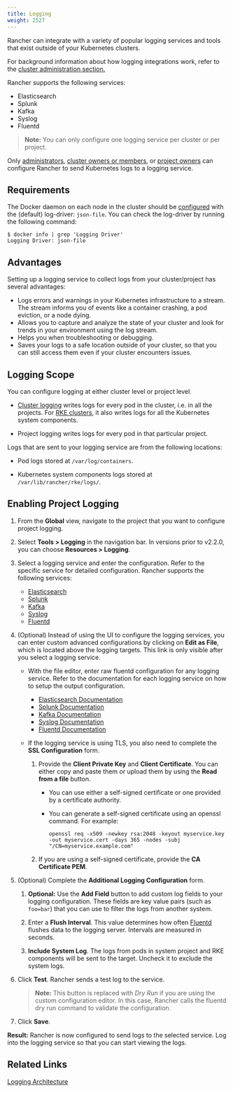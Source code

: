 ```yaml
---
title: Logging
weight: 2527
---
```


Rancher can integrate with a variety of popular logging services and tools that exist outside of your Kubernetes clusters.

For background information about how logging integrations work, refer to the [cluster administration section.]({{<baseurl>}}/rancher/v2.0.x-v2.4.x/en/cluster-admin/tools/logging/#how-logging-integrations-work)

Rancher supports the following services:

- Elasticsearch
- Splunk
- Kafka
- Syslog
- Fluentd

>**Note:** You can only configure one logging service per cluster or per project.

Only [administrators]({{<baseurl>}}/rancher/v2.0.x-v2.4.x/en/admin-settings/rbac/global-permissions/), [cluster owners or members]({{<baseurl>}}/rancher/v2.0.x-v2.4.x/en/admin-settings/rbac/cluster-project-roles/#cluster-roles), or [project owners]({{<baseurl>}}/rancher/v2.0.x-v2.4.x/en/admin-settings/rbac/cluster-project-roles/#project-roles) can configure Rancher to send Kubernetes logs to a logging service.

## Requirements

The Docker daemon on each node in the cluster should be [configured](https://docs.docker.com/config/containers/logging/configure/) with the (default) log-driver: `json-file`. You can check the log-driver by running the following command:

```
$ docker info | grep 'Logging Driver'
Logging Driver: json-file
```

## Advantages

Setting up a logging service to collect logs from your cluster/project has several advantages:

- Logs errors and warnings in your Kubernetes infrastructure to a stream. The stream informs you of events like a container crashing, a pod eviction, or a node dying.
- Allows you to capture and analyze the state of your cluster and look for trends in your environment using the log stream.
- Helps you when troubleshooting or debugging.
- Saves your logs to a safe location outside of your cluster, so that you can still access them even if your cluster encounters issues.

## Logging Scope

You can configure logging at either cluster level or project level.

- [Cluster logging]({{<baseurl>}}/rancher/v2.0.x-v2.4.x/en/cluster-admin/tools/logging/) writes logs for every pod in the cluster, i.e. in all the projects. For [RKE clusters]({{<baseurl>}}/rancher/v2.0.x-v2.4.x/en/cluster-provisioning/rke-clusters), it also writes logs for all the Kubernetes system components.

- Project logging writes logs for every pod in that particular project.

Logs that are sent to your logging service are from the following locations:

  - Pod logs stored at `/var/log/containers`.

  - Kubernetes system components logs stored at `/var/lib/rancher/rke/logs/`.

## Enabling Project Logging

1. From the **Global** view, navigate to the project that you want to configure project logging.

1. Select **Tools > Logging** in the navigation bar. In versions prior to v2.2.0, you can choose **Resources > Logging**.

1. Select a logging service and enter the configuration. Refer to the specific service for detailed configuration. Rancher supports the following services:

   - [Elasticsearch]({{<baseurl>}}/rancher/v2.0.x-v2.4.x/en/cluster-admin/tools/logging/elasticsearch/)
   - [Splunk]({{<baseurl>}}/rancher/v2.0.x-v2.4.x/en/cluster-admin/tools/logging/splunk/)
   - [Kafka]({{<baseurl>}}/rancher/v2.0.x-v2.4.x/en/cluster-admin/tools/logging/kafka/)
   - [Syslog]({{<baseurl>}}/rancher/v2.0.x-v2.4.x/en/cluster-admin/tools/logging/syslog/)
   - [Fluentd]({{<baseurl>}}/rancher/v2.0.x-v2.4.x/en/cluster-admin/tools/logging/fluentd/)

1. (Optional) Instead of using the UI to configure the logging services, you can enter custom advanced configurations by clicking on **Edit as File**, which is located above the logging targets. This link is only visible after you select a logging service.

    - With the file editor, enter raw fluentd configuration for any logging service. Refer to the documentation for each logging service on how to setup the output configuration.

       - [Elasticsearch Documentation](https://github.com/uken/fluent-plugin-elasticsearch)
       - [Splunk Documentation](https://github.com/fluent/fluent-plugin-splunk)
       - [Kafka Documentation](https://github.com/fluent/fluent-plugin-kafka)
       - [Syslog Documentation](https://github.com/dlackty/fluent-plugin-remote_syslog)
       - [Fluentd Documentation](https://docs.fluentd.org/v1.0/articles/out_forward)

   - If the logging service is using TLS, you also need to complete the **SSL Configuration** form.
       1. Provide the **Client Private Key** and **Client Certificate**. You can either copy and paste them or upload them by using the **Read from a file** button.

           - You can use either a self-signed certificate or one provided by a certificate authority.

           - You can generate a self-signed certificate using an openssl command. For example:

                ```
                openssl req -x509 -newkey rsa:2048 -keyout myservice.key -out myservice.cert -days 365 -nodes -subj "/CN=myservice.example.com"
                ```
       2. If you are using a self-signed certificate, provide the **CA Certificate PEM**.  

1. (Optional) Complete the **Additional Logging Configuration** form.

    1. **Optional:** Use the **Add Field** button to add custom log fields to your logging configuration. These fields are key value pairs (such as `foo=bar`) that you can use to filter the logs from another system.

    1. Enter a **Flush Interval**. This value determines how often [Fluentd](https://www.fluentd.org/) flushes data to the logging server. Intervals are measured in seconds.

    1. **Include System Log**. The logs from pods in system project and RKE components will be sent to the target. Uncheck it to exclude the system logs.

1. Click **Test**. Rancher sends a test log to the service.

    > **Note:** This button is replaced with _Dry Run_ if you are using the custom configuration editor. In this case, Rancher calls the fluentd dry run command to validate the configuration.

1. Click **Save**.

**Result:** Rancher is now configured to send logs to the selected service. Log into the logging service so that you can start viewing the logs.

## Related Links

[Logging Architecture](https://kubernetes.io/docs/concepts/cluster-administration/logging/)
